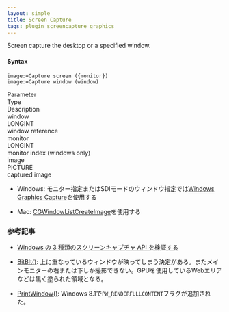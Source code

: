 ```yaml
---
layout: simple
title: Screen Capture
tags: plugin screencapture graphics
---
```


Screen capture the desktop or a specified window.

<!--more-->

#### Syntax

```
image:=Capture screen ({monitor})
image:=Capture window (window)
```

<div class="grid">
<div class="syntax-th cell cell--2">Parameter</div>
<div class="syntax-th cell cell--2">Type</div>
<div class="syntax-th cell cell--8">Description</div>
<div class="syntax-td cell cell--2">window</div>
<div class="syntax-td cell cell--2">LONGINT</div>
<div class="syntax-td cell cell--8">window reference</div>   
<div class="syntax-td cell cell--2">monitor</div>
<div class="syntax-td cell cell--2">LONGINT</div>
<div class="syntax-td cell cell--8">monitor index (windows only)</div> 
<div class="syntax-td cell cell--2">image</div>
<div class="syntax-td cell cell--2">PICTURE</div>
<div class="syntax-td cell cell--8">captured image</div>   
</div>

* Windows: モニター指定またはSDIモードのウィンドウ指定では[Windows Graphics Capture](https://learn.microsoft.com/en-us/uwp/api/windows.graphics.capture?view=winrt-22621)を使用する

* Mac: [CGWindowListCreateImage](https://developer.apple.com/documentation/coregraphics/1454852-cgwindowlistcreateimage?preferredLanguage=occ)を使用する

### 参考記事

* [Windows の 3 種類のスクリーンキャプチャ API を検証する](https://qiita.com/i_saint/items/ad5b0545873d0cff4604)

* [BitBlt()](): 上に重なっているウィンドウが映ってしまう決定がある。またメインモニターの右または下しか撮影できない。GPUを使用しているWebエリアなどは黒く塗られた領域となる。

* [PrintWindow()](): Windows 8.1で`PW_RENDERFULLCONTENT`フラグが追加された。
